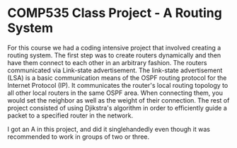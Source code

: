 # COMP535 Class Project - A Routing System

For this course we had a coding intensive project that involved creating a routing system. The first step was to create routers dynamically and then have them connect to each other in an arbitrary fashion. The routers communicated via Link-state advertisement. The link-state advertisement (LSA) is a basic communication means of the OSPF routing protocol for the Internet Protocol (IP). It communicates the router's local routing topology to all other local routers in the same OSPF area. When connecting them, you would set the neighbor as well as the weight of their connection. The rest of project consisted of using Djikstra's algorithm in order to efficiently guide a packet to a specified router in the network.

I got an A in this project, and did it singlehandedly even though it was recommended to work in groups of two or three.



